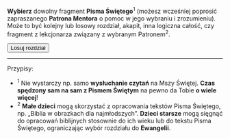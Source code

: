 **Wybierz** dowolny fragment **Pisma Świętego**<sup>1</sup> (możesz wcześniej poprosić zapraszanego **Patrona Mentora** o pomoc w jego wybraniu i zrozumieniu). Może to być kolejny lub losowy rozdział, akapit, inna logiczna całość, czy fragment z lekcjonarza związany z wybranym Patronem<sup>2</sup>.

<button class="modal-bt-for-challenge-description" id="random-bible-chapter" onclick="setRandomBibleChapter('pl')">Losuj rozdział</button>

---
Przypisy:

- <sup>1</sup> Nie wystarczy np. samo **wysłuchanie czytań** na Mszy Świętej. **Czas spędzony sam na sam z Pismem Świętym** na pewno da Tobie **o wiele więcej**!
- <sup>2</sup> **Małe dzieci** mogą skorzystać z opracowania tekstów Pisma Świętego, np. „Biblia w obrazkach dla najmłodszych”. **Dzieci starsze** mogą sięgnąć do opracowań biblijnych stosownie do ich wieku lub do tekstu Pisma Świętego, ograniczając wybór rozdziału do **Ewangelii**.
